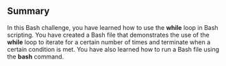 ## Summary


In this Bash challenge, you have learned how to use the **while** loop in Bash scripting. You have created a Bash file that demonstrates the use of the **while** loop to iterate for a certain number of times and terminate when a certain condition is met. You have also learned how to run a Bash file using the **bash** command.